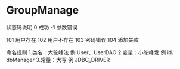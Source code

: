 # GroupManage

状态码说明
0       成功
-1      参数错误

101     用户存在
102     用户不存在
103     密码错误
104     添加失败





命名规则
1.类名：大驼峰法 例 User、UserDAO
2.变量：小驼峰发 例 id、dbManager
3.常量：大写     例 JDBC_DRIVER
